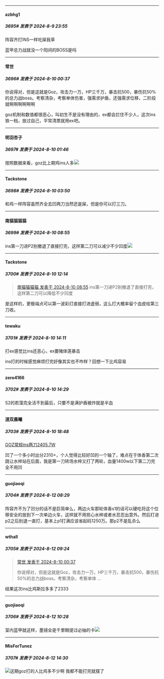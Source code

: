 ﻿
*****

####  azbhg1  
##### 3695#       发表于 2024-8-9 23:55

阵容齐打INS一样吃屎我草

蓝甲总力战就没一个阳间的BOSS是吗


*****

####  常世  
##### 3696#       发表于 2024-8-10 00:37

你说得对，但是这就是Goz，攻击力一万，HP三千万，暴击抗500，暴伤抗50%的总力战boss。考察清杂，考察单体伤害，强需求护盾，还强需求位移，二阶段就啊啊啊啊啊啊

goz机制和数值都很恶心，叫初生不是没有理由的，ex都会拦住不少人，这次ins铁一档，放过自己，平常清票就用ex吧。


*****

####  明羽杏子  
##### 3697#       发表于 2024-8-10 01:46

按照数据来看，goz比上期鸡ins人多<img src="https://static.saraba1st.com/image/smiley/face2017/067.png" referrerpolicy="no-referrer">


*****

####  Tackstone  
##### 3698#       发表于 2024-8-10 03:50

和鸡一样阵容虽然齐全去凹两刀当然还是屎，但是你可以打三刀。


*****

####  南猫猫猫猫  
##### 3699#       发表于 2024-8-10 08:55

ins第一刀进P2别撤退了直接打完，这样第二刀可以减少不少凹度<img src="https://static.saraba1st.com/image/smiley/face2017/069.png" referrerpolicy="no-referrer">


*****

####  Tackstone  
##### 3700#       发表于 2024-8-10 12:14

<blockquote><a href="httphttps://bbs.saraba1st.com/2b/forum.php?mod=redirect&amp;goto=findpost&amp;pid=65851076&amp;ptid=2125110" target="_blank">南猫猫猫猫 发表于 2024-8-10 08:55</a>
ins第一刀进P2别撤退了直接打完，这样第二刀可以降低不少凹度</blockquote>
是这样的，更极端点可以第一波彩灯直接打进虚弱，这么打大概率留个血皮给第三刀收。


*****

####  tewaku  
##### 3701#       发表于 2024-8-10 14:11

打ex感觉比ins还恶心，ex要赌体莲暴击

ins打的时候感觉麻烦打完好像其实也不咋样？回想一下比鸡容易


*****

####  zero4166  
##### 3702#       发表于 2024-8-10 14:29

S2的若藻完全活不到最后，只要不是满护盾被炸就是半血


*****

####  道双晨曦  
##### 3703#       发表于 2024-8-10 18:48

[GOZ常规ins两刀2405.7W](https://www.bilibili.com/video/BV1QgYvefE1N/?spm_id_from=333.1007.top_right_bar_window_history.content.click&amp;vd_source=8c3bcaf609f48e5732bd59c921e9b7cb)

凹了一个多小时出分2310+，个人觉得比较好凹的一个轴了，难点在于体香第二次跳让水梓站在后面，我是第一刀转场水梓又打了两轮，血量1400w以下第二刀完全不用凹


*****

####  guojiaoqi  
##### 3704#       发表于 2024-8-12 08:29

阵容齐不为了凹分的话不是巨简单么，两边火车那轮体香s1的话可以硬吃将这个位移安全的放到下一次单边火车，这样就不用担心水梓或者水忍忍出意外。然后打进p2之后别退一直打，基本上p1打满应该省起码1250万。那p2不是乱杀么


*****

####  wthall  
##### 3705#       发表于 2024-8-12 09:24

<blockquote><a href="httphttps://bbs.saraba1st.com/2b/forum.php?mod=redirect&amp;goto=findpost&amp;pid=65849981&amp;ptid=2125110" target="_blank">常世 发表于 2024-8-10 00:37</a>

你说得对，但是这就是Goz，攻击力一万，HP三千万，暴击抗500，暴伤抗50%的总力战boss。考察清杂，考察单体 ...</blockquote>
结果这次ins比鸡斯拉多多了2333


*****

####  guojiaoqi  
##### 3706#       发表于 2024-8-12 10:28

室内蓝甲就这样，墨镜全是千里眼提过必抽的卡<img src="https://static.saraba1st.com/image/smiley/face2017/068.png" referrerpolicy="no-referrer">


*****

####  MisForTunez  
##### 3707#       发表于 2024-8-12 14:30

<img src="https://static.saraba1st.com/image/smiley/face2017/009.gif" referrerpolicy="no-referrer">这期goz打的人比鸡多不少啊 我都不能打完就摆了

